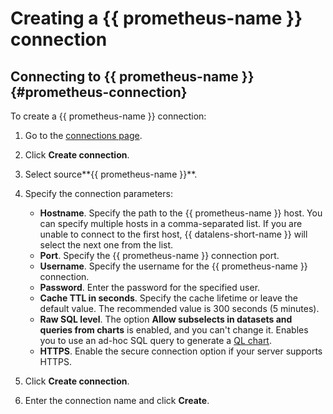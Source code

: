 # Creating a {{ prometheus-name }} connection

## Connecting to {{ prometheus-name }} {#prometheus-connection}

To create a {{ prometheus-name }} connection:


1. Go to the [connections page](https://datalens.yandex.com/connections).


1. Click **Create connection**.
1. Select source**{{ prometheus-name }}**.
1. Specify the connection parameters:

   * **Hostname**. Specify the path to the {{ prometheus-name }} host. You can specify multiple hosts in a comma-separated list. If you are unable to connect to the first host, {{ datalens-short-name }} will select the next one from the list.
   * **Port**. Specify the {{ prometheus-name }} connection port.
   * **Username**. Specify the username for the {{ prometheus-name }} connection.
   * **Password**. Enter the password for the specified user.
   * **Cache TTL in seconds**. Specify the cache lifetime or leave the default value. The recommended value is 300 seconds (5 minutes).
   * **Raw SQL level**. The option **Allow subselects in datasets and queries from charts** is enabled, and you can't change it. Enables you to use an ad-hoc SQL query to generate a [QL chart](../../concepts/chart/index.md#sql-charts).
   * **HTTPS**. Enable the secure connection option if your server supports HTTPS.

1. Click **Create connection**.
1. Enter the connection name and click **Create**.
